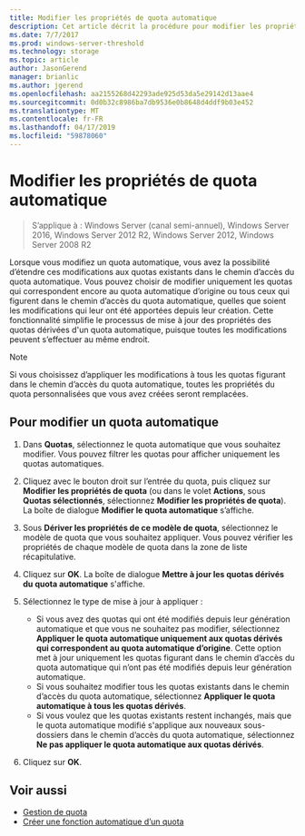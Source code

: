 ```yaml
---
title: Modifier les propriétés de quota automatique
description: Cet article décrit la procédure pour modifier les propriétés de quota automatique
ms.date: 7/7/2017
ms.prod: windows-server-threshold
ms.technology: storage
ms.topic: article
author: JasonGerend
manager: brianlic
ms.author: jgerend
ms.openlocfilehash: aa2155268d42293ade925d53da5e29142d13aae4
ms.sourcegitcommit: 0d0b32c8986ba7db9536e0b8648d4ddf9b03e452
ms.translationtype: MT
ms.contentlocale: fr-FR
ms.lasthandoff: 04/17/2019
ms.locfileid: "59878060"
---
```

# <a name="edit-auto-apply-quota-properties"></a>Modifier les propriétés de quota automatique

> S’applique à : Windows Server (canal semi-annuel), Windows Server 2016, Windows Server 2012 R2, Windows Server 2012, Windows Server 2008 R2

Lorsque vous modifiez un quota automatique, vous avez la possibilité d’étendre ces modifications aux quotas existants dans le chemin d’accès du quota automatique. Vous pouvez choisir de modifier uniquement les quotas qui correspondent encore au quota automatique d’origine ou tous ceux qui figurent dans le chemin d’accès du quota automatique, quelles que soient les modifications qui leur ont été apportées depuis leur création. Cette fonctionnalité simplifie le processus de mise à jour des propriétés des quotas dérivées d'un quota automatique, puisque toutes les modifications peuvent s’effectuer au même endroit.

> [!Note]
> Si vous choisissez d’appliquer les modifications à tous les quotas figurant dans le chemin d’accès du quota automatique, toutes les propriétés du quota personnalisées que vous avez créées seront remplacées.

## <a name="to-edit-an-auto-apply-quota"></a>Pour modifier un quota automatique

1.  Dans **Quotas**, sélectionnez le quota automatique que vous souhaitez modifier. Vous pouvez filtrer les quotas pour afficher uniquement les quotas automatiques.

2.  Cliquez avec le bouton droit sur l’entrée du quota, puis cliquez sur **Modifier les propriétés de quota** (ou dans le volet **Actions**, sous **Quotas sélectionnés**, sélectionnez **Modifier les propriétés de quota**). La boîte de dialogue **Modifier le quota automatique** s’affiche.

3.  Sous **Dériver les propriétés de ce modèle de quota**, sélectionnez le modèle de quota que vous souhaitez appliquer. Vous pouvez vérifier les propriétés de chaque modèle de quota dans la zone de liste récapitulative.

4.  Cliquez sur **OK**. La boîte de dialogue **Mettre à jour les quotas dérivés du quota automatique** s'affiche.

5.  Sélectionnez le type de mise à jour à appliquer :

    -   Si vous avez des quotas qui ont été modifiés depuis leur génération automatique et que vous ne souhaitez pas modifier, sélectionnez **Appliquer le quota automatique uniquement aux quotas dérivés qui correspondent au quota automatique d’origine**. Cette option met à jour uniquement les quotas figurant dans le chemin d’accès du quota automatique qui n’ont pas été modifiés depuis leur génération automatique.
    -   Si vous souhaitez modifier tous les quotas existants dans le chemin d’accès du quota automatique, sélectionnez **Appliquer le quota automatique à tous les quotas dérivés**.
    -   Si vous voulez que les quotas existants restent inchangés, mais que le quota automatique modifié s'applique aux nouveaux sous-dossiers dans le chemin d’accès du quota automatique, sélectionnez **Ne pas appliquer le quota automatique aux quotas dérivés**.

6.  Cliquez sur **OK**.

## <a name="see-also"></a>Voir aussi

-   [Gestion de quota](quota-management.md)
-   [Créer une fonction automatique d’un quota](create-auto-apply-quota.md)


